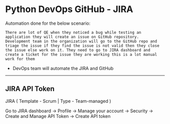 # Python DevOps GitHub - JIRA              
       
Automation done for the below scenario:  
```
There are lot of QE when they noticed a bug while testing an application they will create an issue on GitHub repository. Development team in the organization will go to the GitHub repo and triage the issue if they find the issue is not valid then they close the issue else work on it. They need to go to JIRA dashboard and create a ticket for the issue they are working this is a lot manual work for them 
```
- DevOps team will automate the JIRA and GitHub

---
##  JIRA API Token

JIRA ( Template - Scrum | Type - Team-managed )

Go to JIRA dashboard -> Profile -> Manage your account -> Security -> Create and Manage API Token -> Create API token
